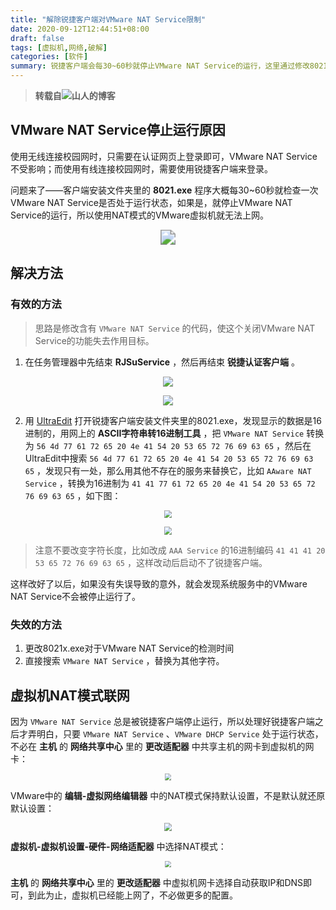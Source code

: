 ```yaml
---
title: "解除锐捷客户端对VMware NAT Service限制"
date: 2020-09-12T12:44:51+08:00
draft: false
tags: [虚拟机,网络,破解]
categories: [软件]
summary: 锐捷客户端会每30~60秒就停止VMware NAT Service的运行，这里通过修改8021x.exe来解除限制
---
```


> **转载自![山人的博客](https://www.shan-ren.cn)**

## VMware NAT Service停止运行原因

使用无线连接校园网时，只需要在认证网页上登录即可，VMware NAT Service不受影响；而使用有线连接校园网时，需要使用锐捷客户端来登录。

问题来了——客户端安装文件夹里的 **8021.exe** 程序大概每30~60秒就检查一次VMware NAT Service是否处于运行状态，如果是，就停止VMware NAT Service的运行，所以使用NAT模式的VMware虚拟机就无法上网。

<p align="center"><img src="https://cdn.jsdelivr.net/gh/BahuangShanren/picture@master/锐捷客户端版本.png" style="zoom:150%;" /></p>

## 解决方法

### 有效的方法

> 思路是修改含有 `VMware NAT Service` 的代码，使这个关闭VMware NAT Service的功能失去作用目标。

1. 在任务管理器中先结束 **RJSuService** ，然后再结束 **锐捷认证客户端** 。

<p align="center"><img src="https://cdn.jsdelivr.net/gh/BahuangShanren/picture@master/RJSuService.png" /></p>

<p align="center"><img src="https://cdn.jsdelivr.net/gh/BahuangShanren/picture@master/锐捷认证客户端.png" /></p>

2. 用 [UltraEdit](https://www.ultraedit.com/downloads/ultraedit-download/) 打开锐捷客户端安装文件夹里的8021.exe，发现显示的数据是16进制的，用网上的 **ASCII字符串转16进制工具** ，把 `VMware NAT Service` 转换为 `56 4d 77 61 72 65 20 4e 41 54 20 53 65 72 76 69 63 65` ，然后在UltraEdit中搜索 `56 4d 77 61 72 65 20 4e 41 54 20 53 65 72 76 69 63 65` ，发现只有一处，那么用其他不存在的服务来替换它，比如 `AAware NAT Service` ，转换为16进制为 `41 41 77 61 72 65 20 4e 41 54 20 53 65 72 76 69 63 65` ，如下图：

<p align="center"><img src="https://cdn.jsdelivr.net/gh/BahuangShanren/picture@master/%E6%90%9C%E7%B4%A2VMware%20NAT%20Service%E4%BD%8D%E7%BD%AE.png" style="zoom:80%;" /></p>

<p align="center"><img src="https://cdn.jsdelivr.net/gh/BahuangShanren/picture@master/%E6%9B%BF%E6%8D%A2%E4%B8%BAAAware%20NAT%20Service.png" style="zoom:80%;" /></p>



> 注意不要改变字符长度，比如改成 `AAA Service` 的16进制编码 `41 41 41 20 53 65 72 76 69 63 65` ，这样改动后启动不了锐捷客户端。

这样改好了以后，如果没有失误导致的意外，就会发现系统服务中的VMware NAT Service不会被停止运行了。

### 失效的方法

1. 更改8021x.exe对于VMware NAT Service的检测时间
2. 直接搜索 `VMware NAT Service` ，替换为其他字符。

## 虚拟机NAT模式联网

因为 `VMware NAT Service` 总是被锐捷客户端停止运行，所以处理好锐捷客户端之后才弄明白，只要 `VMware NAT Service` 、`VMware DHCP Service` 处于运行状态，不必在 **主机** 的 **网络共享中心** 里的 **更改适配器** 中共享主机的网卡到虚拟机的网卡：

<p align="center"><img src="https://cdn.jsdelivr.net/gh/BahuangShanren/picture@master/主机网卡共享给虚拟机.png" style="zoom: 67%;" /></p>

VMware中的 **编辑-虚拟网络编辑器** 中的NAT模式保持默认设置，不是默认就还原默认设置：

<p align="center"><img src="https://cdn.jsdelivr.net/gh/BahuangShanren/picture@master/NAT设置.png" style="zoom: 80%;" /></p>

**虚拟机-虚拟机设置-硬件-网络适配器** 中选择NAT模式：

<p align="center"><img src="https://cdn.jsdelivr.net/gh/BahuangShanren/picture@master/选择NAT模式.png" style="zoom:67%;" /></p>

 **主机** 的 **网络共享中心** 里的 **更改适配器** 中虚拟机网卡选择自动获取IP和DNS即可，到此为止，虚拟机已经能上网了，不必做更多的配置。